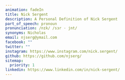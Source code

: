 ```yaml
---
animation: fadeIn
title: Nick Sergent
description: A Personal Definition of Nick Sergent
part_of_speech: pronoun
pronunciation: /nɪk/ /sɜr · jnt/
synonyms: Nicholas
email: njserg@ymail.com
facebook: ""
twitter: ""
instagram: https://www.instagram.com/nick.sergent/
github: https://github.com/njserg/
sitemap:
  priority: 1
linkedin: https://www.linkedin.com/in/nick-sergent/
---
```

